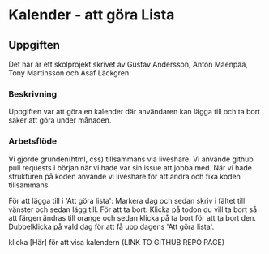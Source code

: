 # Kalender - att göra Lista

## Uppgiften 
Det här är ett skolprojekt skrivet av Gustav Andersson, Anton Mäenpää, Tony Martinsson och Asaf Läckgren. 

### Beskrivning
Uppgiften var att göra en kalender där användaren kan lägga till och ta bort saker att göra under månaden. 

### Arbetsflöde
Vi gjorde grunden(html, css) tillsammans via liveshare.
Vi använde github pull requests i början när vi hade var sin issue att jobba med. 
När vi hade strukturen på koden använde vi liveshare för att ändra och fixa koden tillsammans.

För att lägga till i 'Att göra lista': Markera dag och sedan skriv i fältet till vänster och sedan lägg till.
För att ta bort: Klicka på todon du vill ta bort så att färgen ändras till orange och sedan klicka på ta bort för att ta bort den.
Dubbelklicka på vald dag för att få upp dagens 'Att göra lista'.

klicka [Här] för att visa kalendern (LINK TO GITHUB REPO PAGE)